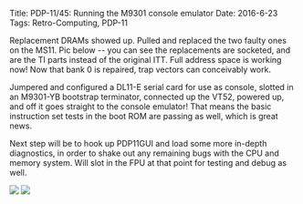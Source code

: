 Title: PDP-11/45: Running the M9301 console emulator
Date: 2016-6-23
Tags: Retro-Computing, PDP-11

Replacement DRAMs showed up.  Pulled and replaced the two faulty ones on the MS11.  Pic below -- you can see the
replacements are socketed, and are the TI parts instead of the original ITT.  Full address space is working now!  Now
that bank 0 is repaired, trap vectors can conceivably work.

Jumpered and configured a DL11-E serial card for use as console, slotted in an M9301-YB bootstrap terminator, connected
up the VT52, powered up, and off it goes straight to the console emulator!  That means the basic instruction set tests
in the boot ROM are passing as well, which is great news.

Next step will be to hook up PDP11GUI and load some more in-depth diagnostics, in order to shake out any
remaining bugs with the CPU and memory system.  Will slot in the FPU at that point for testing and debug as well.

[<img src='/images/pdp11/ms11-repaired_thumbnail_tall.jpg'/>]({filename}/images/pdp11/ms11-repaired.jpg)
[<img src='/images/pdp11/m9301-running_thumbnail_tall.jpg'/>]({filename}/images/pdp11/m9301-running.jpg)
